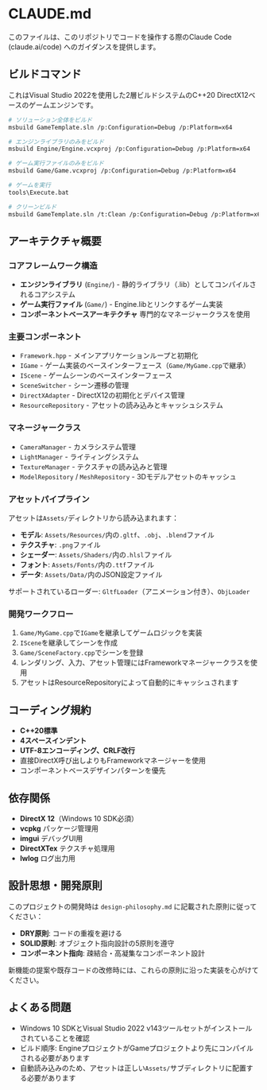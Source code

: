 # CLAUDE.md

このファイルは、このリポジトリでコードを操作する際のClaude Code (claude.ai/code) へのガイダンスを提供します。

## ビルドコマンド

これはVisual Studio 2022を使用した2層ビルドシステムのC++20 DirectX12ベースのゲームエンジンです。

```bash
# ソリューション全体をビルド
msbuild GameTemplate.sln /p:Configuration=Debug /p:Platform=x64

# エンジンライブラリのみをビルド
msbuild Engine/Engine.vcxproj /p:Configuration=Debug /p:Platform=x64

# ゲーム実行ファイルのみをビルド  
msbuild Game/Game.vcxproj /p:Configuration=Debug /p:Platform=x64

# ゲームを実行
tools\Execute.bat

# クリーンビルド
msbuild GameTemplate.sln /t:Clean /p:Configuration=Debug /p:Platform=x64
```

## アーキテクチャ概要

### コアフレームワーク構造
- **エンジンライブラリ** (`Engine/`) - 静的ライブラリ（.lib）としてコンパイルされるコアシステム
- **ゲーム実行ファイル** (`Game/`) - Engine.libとリンクするゲーム実装
- **コンポーネントベースアーキテクチャ** 専門的なマネージャークラスを使用

### 主要コンポーネント
- `Framework.hpp` - メインアプリケーションループと初期化
- `IGame` - ゲーム実装のベースインターフェース（`Game/MyGame.cpp`で継承）
- `IScene` - ゲームシーンのベースインターフェース
- `SceneSwitcher` - シーン遷移の管理
- `DirectXAdapter` - DirectX12の初期化とデバイス管理
- `ResourceRepository` - アセットの読み込みとキャッシュシステム

### マネージャークラス
- `CameraManager` - カメラシステム管理
- `LightManager` - ライティングシステム
- `TextureManager` - テクスチャの読み込みと管理
- `ModelRepository` / `MeshRepository` - 3Dモデルアセットのキャッシュ

### アセットパイプライン
アセットは`Assets/`ディレクトリから読み込まれます：
- **モデル**: `Assets/Resources/`内の`.gltf`、`.obj`、`.blend`ファイル
- **テクスチャ**: `.png`ファイル
- **シェーダー**: `Assets/Shaders/`内の`.hlsl`ファイル
- **フォント**: `Assets/Fonts/`内の`.ttf`ファイル
- **データ**: `Assets/Data/`内のJSON設定ファイル

サポートされているローダー: `GltfLoader`（アニメーション付き）、`ObjLoader`

### 開発ワークフロー
1. `Game/MyGame.cpp`で`IGame`を継承してゲームロジックを実装
2. `IScene`を継承してシーンを作成
3. `Game/SceneFactory.cpp`でシーンを登録
4. レンダリング、入力、アセット管理にはFrameworkマネージャークラスを使用
5. アセットはResourceRepositoryによって自動的にキャッシュされます

## コーディング規約
- **C++20標準**
- **4スペースインデント**
- **UTF-8エンコーディング、CRLF改行**
- 直接DirectX呼び出しよりもFrameworkマネージャーを使用
- コンポーネントベースデザインパターンを優先

## 依存関係
- **DirectX 12**（Windows 10 SDK必須）
- **vcpkg** パッケージ管理用
- **imgui** デバッグUI用
- **DirectXTex** テクスチャ処理用
- **lwlog** ログ出力用

## 設計思想・開発原則
このプロジェクトの開発時は `design-philosophy.md` に記載された原則に従ってください：
- **DRY原則**: コードの重複を避ける
- **SOLID原則**: オブジェクト指向設計の5原則を遵守
- **コンポーネント指向**: 疎結合・高凝集なコンポーネント設計

新機能の提案や既存コードの改修時には、これらの原則に沿った実装を心がけてください。

## よくある問題
- Windows 10 SDKとVisual Studio 2022 v143ツールセットがインストールされていることを確認
- ビルド順序: EngineプロジェクトがGameプロジェクトより先にコンパイルされる必要があります
- 自動読み込みのため、アセットは正しい`Assets/`サブディレクトリに配置する必要があります